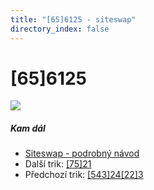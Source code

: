 ```yaml
---
title: "[65]6125 - siteswap"
directory_index: false
---
```


# \[65\]6125

![](/animace/siteswap/[65]6125.gif)

##### Kam dál

- [Siteswap - podrobný návod](/siteswap.html "Podrobné vysvětlení siteswapů..")
- Další trik: [\[75\]21](75_21.html "Siteswap [75]21")
- Předchozí trik: [\[543\]24\[22\]3](543_24_22_3.html "Siteswap [543]24[22]3")

